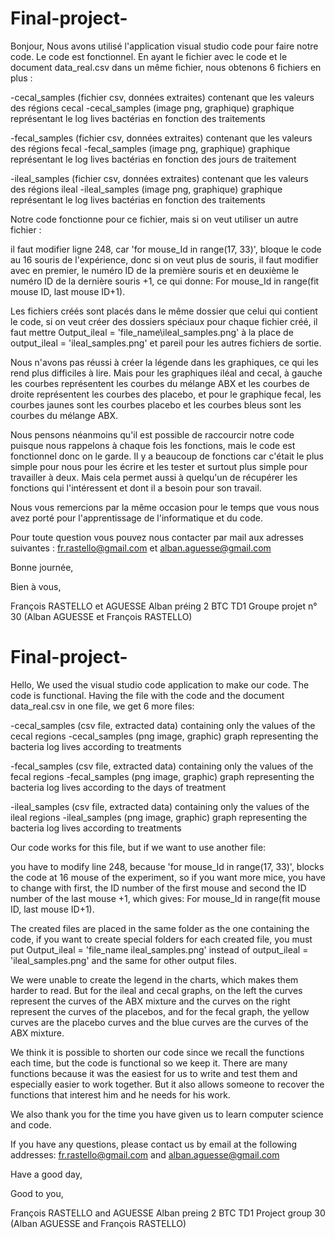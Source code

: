 # Final-project-
Bonjour,
Nous avons utilisé l'application visual studio code pour faire notre code. Le code est fonctionnel. En ayant le fichier avec le code et le document data_real.csv dans un même fichier, nous obtenons 6 fichiers en plus : 

-cecal_samples (fichier csv, données extraites) contenant que les valeurs des régions cecal
-cecal_samples (image png, graphique) graphique représentant le log lives bactérias en fonction des traitements

-fecal_samples (fichier csv, données extraites) contenant que les valeurs des régions fecal
-fecal_samples (image png, graphique) graphique représentant le log lives bactérias en fonction des jours de traitement

-ileal_samples (fichier csv, données extraites) contenant que les valeurs des régions ileal
-ileal_samples (image png, graphique) graphique représentant le log lives bactérias en fonction des traitements

Notre code fonctionne pour ce fichier, mais si on veut utiliser un autre fichier :

il faut modifier ligne 248, car 'for mouse_Id in range(17, 33)', bloque le code au 16 souris de l'expérience, donc si on veut plus de souris, il faut modifier avec en premier, le numéro ID de la première souris et en deuxième le numéro ID de la dernière souris +1, ce qui donne:
For mouse_Id in range(fit mouse ID, last mouse ID+1).

Les fichiers créés sont placés dans le même dossier que celui qui contient le code, si on veut créer des dossiers spéciaux pour chaque fichier créé, il faut mettre
Output_ileal = 'file_name\ileal_samples.png' à la place de output_ileal = 'ileal_samples.png' et pareil pour les autres fichiers de sortie.


Nous n'avons pas réussi à créer la légende dans les graphiques, ce qui les rend plus difficiles à lire. Mais pour les graphiques iléal and cecal, à gauche les courbes représentent les courbes du mélange ABX et les courbes de droite représentent les courbes des placebo, et pour le graphique fecal, les courbes jaunes sont les courbes placebo et les courbes bleus sont les courbes du mélange ABX.


Nous pensons néanmoins qu'il est possible de raccourcir notre code puisque nous rappelons à chaque fois les fonctions, mais le code est fonctionnel donc on le garde. Il y a beaucoup de fonctions car c'était le plus simple pour nous pour les écrire et les tester et surtout plus simple pour travailler à deux. Mais cela permet aussi à quelqu'un de récupérer les fonctions qui l'intéressent et dont il a besoin pour son travail.

Nous vous remercions par la même occasion pour le temps que vous nous avez porté pour l'apprentissage de l'informatique et du code.

Pour toute question vous pouvez nous contacter par mail aux adresses suivantes : fr.rastello@gmail.com et alban.aguesse@gmail.com

Bonne journée,

Bien à vous,

François RASTELLO et AGUESSE Alban
préing 2 BTC TD1
Groupe projet n° 30 (Alban AGUESSE et François RASTELLO) 



# Final-project-
Hello,
We used the visual studio code application to make our code. The code is functional. Having the file with the code and the document data_real.csv in one file, we get 6 more files: 

-cecal_samples (csv file, extracted data) containing only the values of the cecal regions
-cecal_samples (png image, graphic) graph representing the bacteria log lives according to treatments

-fecal_samples (csv file, extracted data) containing only the values of the fecal regions
-fecal_samples (png image, graphic) graph representing the bacteria log lives according to the days of treatment

-ileal_samples (csv file, extracted data) containing only the values of the ileal regions
-ileal_samples (png image, graphic) graph representing the bacteria log lives according to treatments

Our code works for this file, but if we want to use another file:

you have to modify line 248, because 'for mouse_Id in range(17, 33)', blocks the code at 16 mouse of the experiment, so if you want more mice, you have to change with first, the ID number of the first mouse and second the ID number of the last mouse +1, which gives:
For mouse_Id in range(fit mouse ID, last mouse ID+1).

The created files are placed in the same folder as the one containing the code, if you want to create special folders for each created file, you must put
Output_ileal = 'file_name ileal_samples.png' instead of output_ileal = 'ileal_samples.png' and the same for other output files.

We were unable to create the legend in the charts, which makes them harder to read. But for the ileal and cecal graphs, on the left the curves represent the curves of the ABX mixture and the curves on the right represent the curves of the placebos, and for the fecal graph, the yellow curves are the placebo curves and the blue curves are the curves of the ABX mixture.

We think it is possible to shorten our code since we recall the functions each time, but the code is functional so we keep it. There are many functions because it was the easiest for us to write and test them and especially easier to work together. But it also allows someone to recover the functions that interest him and he needs for his work.

We also thank you for the time you have given us to learn computer science and code.

If you have any questions, please contact us by email at the following addresses: fr.rastello@gmail.com and alban.aguesse@gmail.com

Have a good day,

Good to you,

François RASTELLO and AGUESSE Alban
preing 2 BTC TD1
Project group 30 (Alban AGUESSE and François RASTELLO) 

